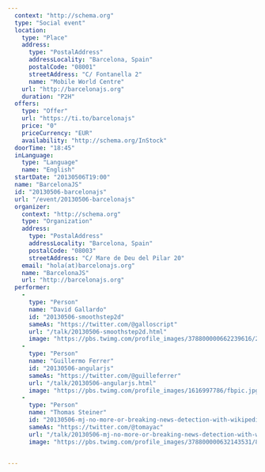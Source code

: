 ```yaml
---
  context: "http://schema.org"
  type: "Social event"
  location: 
    type: "Place"
    address: 
      type: "PostalAddress"
      addressLocality: "Barcelona, Spain"
      postalCode: "08001"
      streetAddress: "C/ Fontanella 2"
      name: "Mobile World Centre"
    url: "http://barcelonajs.org"
    duration: "P2H"
  offers: 
    type: "Offer"
    url: "https://ti.to/barcelonajs"
    price: "0"
    priceCurrency: "EUR"
    availability: "http://schema.org/InStock"
  doorTime: "18:45"
  inLanguage: 
    type: "Language"
    name: "English"
  startDate: "20130506T19:00"
  name: "BarcelonaJS"
  id: "20130506-barcelonajs"
  url: "/event/20130506-barcelonajs"
  organizer: 
    context: "http://schema.org"
    type: "Organization"
    address: 
      type: "PostalAddress"
      addressLocality: "Barcelona, Spain"
      postalCode: "08003"
      streetAddress: "C/ Mare de Deu del Pilar 20"
    email: "hola(at)barcelonajs.org"
    name: "BarcelonaJS"
    url: "http://barcelonajs.org"
  performer: 
    - 
      type: "Person"
      name: "David Gallardo"
      id: "20130506-smoothstep2d"
      sameAs: "https://twitter.com/@galloscript"
      url: "/talk/20130506-smoothstep2d.html"
      image: "https://pbs.twimg.com/profile_images/378800000662239616/2d2fbcf0b7c64e76926a041723531bee.png"
    - 
      type: "Person"
      name: "Guillermo Ferrer"
      id: "20130506-angularjs"
      sameAs: "https://twitter.com/@guilleferrer"
      url: "/talk/20130506-angularjs.html"
      image: "https://pbs.twimg.com/profile_images/1616997786/fbpic.jpg"
    - 
      type: "Person"
      name: "Thomas Steiner"
      id: "20130506-mj-no-more-or-breaking-news-detection-with-wikipedia"
      sameAs: "https://twitter.com/@tomayac"
      url: "/talk/20130506-mj-no-more-or-breaking-news-detection-with-wikipedia.html"
      image: "https://pbs.twimg.com/profile_images/378800000632143531/891cd4164b1ba75da1e4732b89a045a0.png"


---
```


